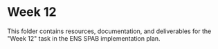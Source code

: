 # Week 12

This folder contains resources, documentation, and deliverables for the "Week 12" task in the ENS SPAB implementation plan.
